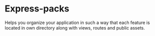 # Express-packs

Helps you organize your application in such a way that each feature is located in own directory along with views, routes and public assets.
